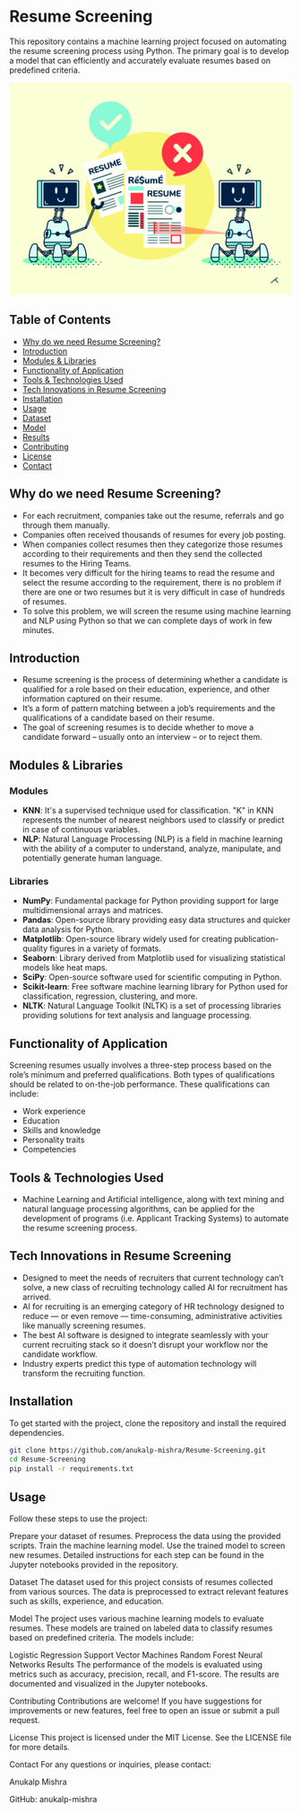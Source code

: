 # Resume Screening

This repository contains a machine learning project focused on automating the resume screening process using Python. The primary goal is to develop a model that can efficiently and accurately evaluate resumes based on predefined criteria.

<img src="Cover.png" alt="resume cover">

## Table of Contents

- [Why do we need Resume Screening?](#why-do-we-need-resume-screening)
- [Introduction](#introduction)
- [Modules & Libraries](#modules--libraries)
- [Functionality of Application](#functionality-of-application)
- [Tools & Technologies Used](#tools--technologies-used)
- [Tech Innovations in Resume Screening](#tech-innovations-in-resume-screening)
- [Installation](#installation)
- [Usage](#usage)
- [Dataset](#dataset)
- [Model](#model)
- [Results](#results)
- [Contributing](#contributing)
- [License](#license)
- [Contact](#contact)

## Why do we need Resume Screening?

- For each recruitment, companies take out the resume, referrals and go through them manually.
- Companies often received thousands of resumes for every job posting.
- When companies collect resumes then they categorize those resumes according to their requirements and then they send the collected resumes to the Hiring Teams.
- It becomes very difficult for the hiring teams to read the resume and select the resume according to the requirement, there is no problem if there are one or two resumes but it is very difficult in case of hundreds of resumes.
- To solve this problem, we will screen the resume using machine learning and NLP using Python so that we can complete days of work in few minutes.

## Introduction

- Resume screening is the process of determining whether a candidate is qualified for a role based on their education, experience, and other information captured on their resume.
- It’s a form of pattern matching between a job’s requirements and the qualifications of a candidate based on their resume.
- The goal of screening resumes is to decide whether to move a candidate forward – usually onto an interview – or to reject them.

## Modules & Libraries

### Modules
- **KNN**: It's a supervised technique used for classification. "K" in KNN represents the number of nearest neighbors used to classify or predict in case of continuous variables.
- **NLP**: Natural Language Processing (NLP) is a field in machine learning with the ability of a computer to understand, analyze, manipulate, and potentially generate human language.

### Libraries
- **NumPy**: Fundamental package for Python providing support for large multidimensional arrays and matrices.
- **Pandas**: Open-source library providing easy data structures and quicker data analysis for Python.
- **Matplotlib**: Open-source library widely used for creating publication-quality figures in a variety of formats.
- **Seaborn**: Library derived from Matplotlib used for visualizing statistical models like heat maps.
- **SciPy**: Open-source software used for scientific computing in Python.
- **Scikit-learn**: Free software machine learning library for Python used for classification, regression, clustering, and more.
- **NLTK**: Natural Language Toolkit (NLTK) is a set of processing libraries providing solutions for text analysis and language processing.

## Functionality of Application

Screening resumes usually involves a three-step process based on the role’s minimum and preferred qualifications. Both types of qualifications should be related to on-the-job performance. These qualifications can include:
- Work experience
- Education
- Skills and knowledge
- Personality traits
- Competencies

## Tools & Technologies Used

- Machine Learning and Artificial intelligence, along with text mining and natural language processing algorithms, can be applied for the development of programs (i.e. Applicant Tracking Systems) to automate the resume screening process.

## Tech Innovations in Resume Screening

- Designed to meet the needs of recruiters that current technology can’t solve, a new class of recruiting technology called AI for recruitment has arrived.
- AI for recruiting is an emerging category of HR technology designed to reduce — or even remove — time-consuming, administrative activities like manually screening resumes.
- The best AI software is designed to integrate seamlessly with your current recruiting stack so it doesn’t disrupt your workflow nor the candidate workflow.
- Industry experts predict this type of automation technology will transform the recruiting function.

## Installation

To get started with the project, clone the repository and install the required dependencies.

```bash
git clone https://github.com/anukalp-mishra/Resume-Screening.git
cd Resume-Screening
pip install -r requirements.txt
```
## Usage
Follow these steps to use the project:

Prepare your dataset of resumes.
Preprocess the data using the provided scripts.
Train the machine learning model.
Use the trained model to screen new resumes.
Detailed instructions for each step can be found in the Jupyter notebooks provided in the repository.

Dataset
The dataset used for this project consists of resumes collected from various sources. The data is preprocessed to extract relevant features such as skills, experience, and education.

Model
The project uses various machine learning models to evaluate resumes. These models are trained on labeled data to classify resumes based on predefined criteria. The models include:

Logistic Regression
Support Vector Machines
Random Forest
Neural Networks
Results
The performance of the models is evaluated using metrics such as accuracy, precision, recall, and F1-score. The results are documented and visualized in the Jupyter notebooks.

Contributing
Contributions are welcome! If you have suggestions for improvements or new features, feel free to open an issue or submit a pull request.

License
This project is licensed under the MIT License. See the LICENSE file for more details.

Contact
For any questions or inquiries, please contact:

Anukalp Mishra

GitHub: anukalp-mishra
